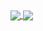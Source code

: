 <a href="https://github.com/guilhermelike/github-readme-stats">
  <img align="center" src="https://github-readme-stats.vercel.app/api/pin/?username=guilhermelike&repo=github-readme-stats" />
</a>
<a href="https://github.com/guilhermelike/convoychat">
  <img align="center" src="https://github-readme-stats.vercel.app/api/pin/?username=guilhermelike&repo=convoychat" />
</a>
